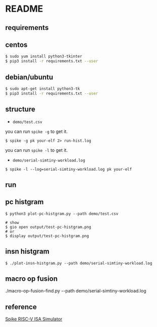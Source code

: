 # README

## requirements

centos
-----------

```bash
$ sudo yum install python3-tkinter
$ pip3 install -r requirements.txt --user
```

debian/ubuntu
---------------

```bash
$ sudo apt-get install python3-tk
$ pip3 install -r requirements.txt --user
```

## structure

- `demo/test.csv` 

you can run `spike -g` to get it.

```
$ spike -g pk your-elf 2> run-hist.log
```

you can run `spike -l` to get it.

- `demo/serial-simtiny-workload.log`

```
$ spike -l --log=serial-simtiny-workload.log pk your-elf
```

## run

pc histgram
---------------

```
$ python3 plot-pc-histgram.py --path demo/test.csv

# show
$ gio open output/test-pc-histgram.png
# or 
$ display output/test-pc-histgram.png
```

insn histgram
---------------

```
$ ./plot-insn-histgram.py --path demo/serial-simtiny-workload.log
```

macro op fusion
------------------

./macro-op-fusion-find.py --path demo/serial-simtiny-workload.log

## reference

[Spike RISC-V ISA Simulator](https://github.com/riscv-software-src/riscv-isa-sim)

